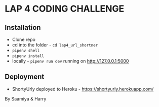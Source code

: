 # LAP 4 CODING CHALLENGE

## Installation
* Clone repo
* cd into the folder - `cd lap4_url_shortner`
* `pipenv shell`
* `pipenv install`
* locally - `pipenv run dev` running on http://127.0.0.1:5000 

## Deployment
* ShortyUrly deployed to Heroku - https://shortyurly.herokuapp.com/



By Saamiya & Harry
